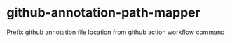 # github-annotation-path-mapper
Prefix github annotation file location from github action workflow command
